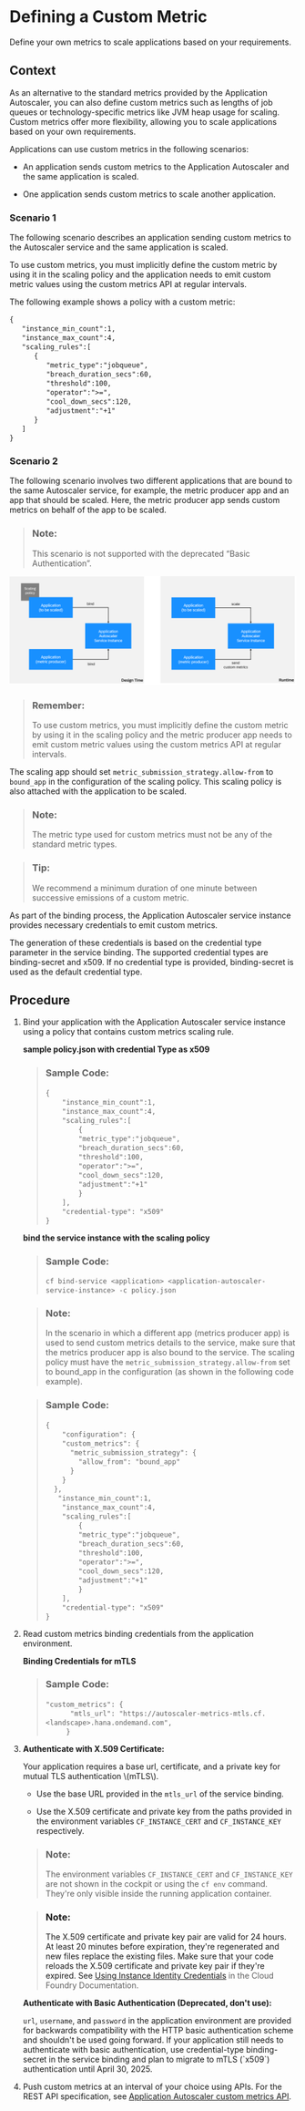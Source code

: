 <!-- loio87e657e691ac48ba85fd777c042afbd8 -->

# Defining a Custom Metric

Define your own metrics to scale applications based on your requirements.



<a name="loio87e657e691ac48ba85fd777c042afbd8__context_mch_m4g_n4b"/>

## Context

As an alternative to the standard metrics provided by the Application Autoscaler, you can also define custom metrics such as lengths of job queues or technology-specific metrics like JVM heap usage for scaling. Custom metrics offer more flexibility, allowing you to scale applications based on your own requirements.

Applications can use custom metrics in the following scenarios:

-   An application sends custom metrics to the Application Autoscaler and the same application is scaled.

-   One application sends custom metrics to scale another application.




### Scenario 1

The following scenario describes an application sending custom metrics to the Autoscaler service and the same application is scaled.

To use custom metrics, you must implicitly define the custom metric by using it in the scaling policy and the application needs to emit custom metric values using the custom metrics API at regular intervals.

The following example shows a policy with a custom metric:

```
{
   "instance_min_count":1,
   "instance_max_count":4,
   "scaling_rules":[
      {
         "metric_type":"jobqueue",
         "breach_duration_secs":60,
         "threshold":100,
         "operator":">=",
         "cool_down_secs":120,
         "adjustment":"+1"
      }
   ]
}
```



### Scenario 2

The following scenario involves two different applications that are bound to the same Autoscaler service, for example, the metric producer app and an app that should be scaled. Here, the metric producer app sends custom metrics on behalf of the app to be scaled.

> ### Note:
> This scenario is not supported with the deprecated “Basic Authentication”.

![This scenario involves two different applications that are bound to the same Autoscaler service, for example, the metric producer app and an app that should be scaled. The metric producer app sends custom metrics on behalf of the app to be scaled.](images/CustomMetrics2apps_3952152.png)

> ### Remember:
> To use custom metrics, you must implicitly define the custom metric by using it in the scaling policy and the metric producer app needs to emit custom metric values using the custom metrics API at regular intervals.

The scaling app should set `metric_submission_strategy.allow-from` to `bound_app` in the configuration of the scaling policy. This scaling policy is also attached with the application to be scaled.

> ### Note:
> The metric type used for custom metrics must not be any of the standard metric types.

> ### Tip:
> We recommend a minimum duration of one minute between successive emissions of a custom metric.

As part of the binding process, the Application Autoscaler service instance provides necessary credentials to emit custom metrics.

The generation of these credentials is based on the credential type parameter in the service binding. The supported credential types are binding-secret and x509. If no credential type is provided, binding-secret is used as the default credential type.



<a name="loio87e657e691ac48ba85fd777c042afbd8__steps_opm_ny3_ddc"/>

## Procedure

1.  Bind your application with the Application Autoscaler service instance using a policy that contains custom metrics scaling rule.

    **sample policy.json with credential Type as x509**

    > ### Sample Code:
    > ```
    > {
    >     "instance_min_count":1,
    >     "instance_max_count":4,
    >     "scaling_rules":[
    >         {
    >         "metric_type":"jobqueue",
    >         "breach_duration_secs":60,
    >         "threshold":100,
    >         "operator":">=",
    >         "cool_down_secs":120,
    >         "adjustment":"+1"
    >         }
    >     ],
    >     "credential-type": "x509"
    > }
    > ```

    **bind the service instance with the scaling policy**

    > ### Sample Code:
    > ```
    > cf bind-service <application> <application-autoscaler-service-instance> -c policy.json
    > ```

    > ### Note:
    > In the scenario in which a different app \(metrics producer app\) is used to send custom metrics details to the service, make sure that the metrics producer app is also bound to the service. The scaling policy must have the `metric_submission_strategy.allow-from` set to bound\_app in the configuration \(as shown in the following code example\).

    > ### Sample Code:
    > ```
    > {
    >     "configuration": {
    >     "custom_metrics": {
    >       "metric_submission_strategy": {
    >         "allow_from": "bound_app"
    >       }
    >     }
    >   },
    >    "instance_min_count":1,
    >     "instance_max_count":4,
    >     "scaling_rules":[
    >         {
    >         "metric_type":"jobqueue",
    >         "breach_duration_secs":60,
    >         "threshold":100,
    >         "operator":">=",
    >         "cool_down_secs":120,
    >         "adjustment":"+1"
    >         }
    >     ],
    >     "credential-type": "x509"
    > }
    > ```

2.  Read custom metrics binding credentials from the application environment.

    **Binding Credentials for mTLS**

    > ### Sample Code:
    > ```
    > "custom_metrics": {
    >       "mtls_url": "https://autoscaler-metrics-mtls.cf.<landscape>.hana.ondemand.com",
    >      }
    > ```

3.  **Authenticate with X.509 Certificate:**

    Your application requires a base url, certificate, and a private key for mutual TLS authentication \\\(mTLS\\\).

    -   Use the base URL provided in the `mtls_url` of the service binding.

    -   Use the X.509 certificate and private key from the paths provided in the environment variables `CF_INSTANCE_CERT` and `CF_INSTANCE_KEY` respectively.


    > ### Note:
    > The environment variables `CF_INSTANCE_CERT` and `CF_INSTANCE_KEY` are not shown in the cockpit or using the `cf env` command. They're only visible inside the running application container.

    > ### Note:
    > The X.509 certificate and private key pair are valid for 24 hours. At least 20 minutes before expiration, they're regenerated and new files replace the existing files. Make sure that your code reloads the X.509 certificate and private key pair if they're expired. See [Using Instance Identity Credentials](https://docs.cloudfoundry.org/devguide/deploy-apps/instance-identity.html) in the Cloud Foundry Documentation.

    **Authenticate with Basic Authentication \(Deprecated, don't use\):**

    `url`, `username`, and `password` in the application environment are provided for backwards compatibility with the HTTP basic authentication scheme and shouldn't be used going forward. If your application still needs to authenticate with basic authentication, use credential-type binding-secret in the service binding and plan to migrate to mTLS \(\`x509\`\) authentication until April 30, 2025.

4.  Push custom metrics at an interval of your choice using APIs. For the REST API specification, see [Application Autoscaler custom metrics API](https://api.sap.com/api/ApplicationAutoscalerCustomMetricsAPI/resource).
